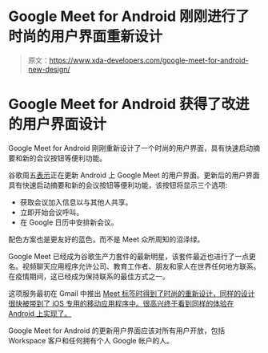 # Google Meet for Android 刚刚进行了时尚的用户界面重新设计

> 原文：<https://www.xda-developers.com/google-meet-for-android-new-design/>

# Google Meet for Android 获得了改进的用户界面设计

Google Meet for Android 刚刚重新设计了一个时尚的用户界面，具有快速启动摘要和新的会议按钮等便利功能。

谷歌周五[表示](https://gsuiteupdates.googleblog.com/2020/10/new-look-and-feel-for-google-meet.html)正在更新 Android 上 Google Meet 的用户界面。更新后的用户界面具有快速启动摘要和新的会议按钮等便利功能，该按钮将显示三个选项:

*   获取会议加入信息以与其他人共享。
*   立即开始会议呼叫。
*   在 Google 日历中安排新会议。

配色方案也是更友好的蓝色，而不是 Meet 众所周知的沼泽绿。

Google Meet 已经成为谷歌生产力套件的最新明星，该套件最近也进行了一点更名。视频聊天应用程序允许公司、教育工作者、朋友和家人在世界任何地方联系。在疫情期间，这已经成为保持联系的最佳方式之一。

这项服务最初在 Gmail 中推出 [Meet 标签时得到了时尚的重新设计，同样的设计很快被带到了 iOS 专用的移动应用程序中。很高兴终于看到同样的体验在 Android 上实现了。](https://www.xda-developers.com/google-meet-google-chat-google-rooms-gmail-g-suite/)

Google Meet for Android 的更新用户界面应该对所有用户开放，包括 Workspace 客户和任何拥有个人 Google 帐户的人。